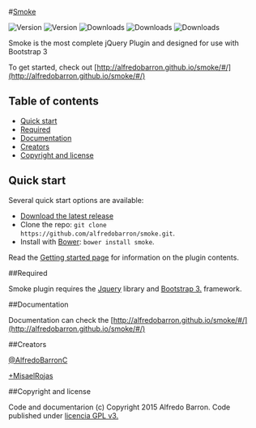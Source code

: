 #[Smoke](http://alfredobarron.github.io/smoke)

![Version](https://img.shields.io/github/release/alfredobarron/smoke.svg)
![Version](https://img.shields.io/bower/v/smoke.svg)
![Downloads](https://img.shields.io/github/downloads/alfredobarron/smoke/latest/total.svg)
![Downloads](https://img.shields.io/github/downloads/alfredobarron/smoke/v2.1.3/total.svg)
![Downloads](https://img.shields.io/github/downloads/alfredobarron/smoke/v2.1.2/total.svg)


Smoke is the most complete jQuery Plugin and designed for use with Bootstrap 3



To get started, check out [http://alfredobarron.github.io/smoke/#/](http://alfredobarron.github.io/smoke/#/)


## Table of contents

 - [Quick start](#quick-start)
 - [Required](#required)
 - [Documentation](#documentation)
 - [Creators](#creators)
 - [Copyright and license](#copyright-and-license)



## Quick start

Several quick start options are available:

- [Download the latest release](https://github.com/alfredobarron/smoke/archive/master.zip)
- Clone the repo: `git clone https://github.com/alfredobarron/smoke.git`.
- Install with [Bower](http://bower.io/): `bower install smoke`.

Read the [Getting started page](http://alfredobarron.github.io/smoke/#/getting-started) for information on the plugin contents.

##Required

Smoke plugin requires the [Jquery](http://jquery.com/) library and [Bootstrap 3.](http://getbootstrap.com/) framework.

##Documentation

Documentation can check the [http://alfredobarron.github.io/smoke/#/](http://alfredobarron.github.io/smoke/#/)


##Creators

[@AlfredoBarronC](https://twitter.com/AlfredoBarronC)

[+MisaelRojas](https://plus.google.com/+MisaelRojas)

##Copyright and license

Code and documentarion (c) Copyright 2015 Alfredo Barron. Code published under [licencia GPL v3.](https://github.com/alfredobarron/smoke/blob/master/LICENSE)

